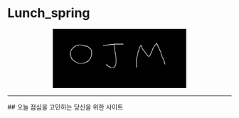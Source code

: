# Lunch_spring

<p align="center">
<img src="forReadme/img/ojm1.png" width="300">
</p>
<hr>
## 오늘 점심을 고민하는 당신을 위한 사이트

